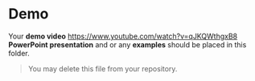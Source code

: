 # Demo
Your **demo video** https://www.youtube.com/watch?v=qJKQWthgxB8 **PowerPoint presentation** and or any **examples** should be placed in this folder.

> You may delete this file from your repository.
